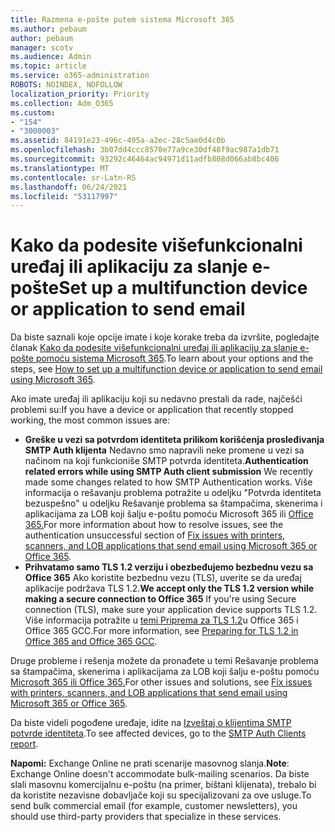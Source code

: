 ```yaml
---
title: Razmena e-pošte putem sistema Microsoft 365
ms.author: pebaum
author: pebaum
manager: scotv
ms.audience: Admin
ms.topic: article
ms.service: o365-administration
ROBOTS: NOINDEX, NOFOLLOW
localization_priority: Priority
ms.collection: Adm_O365
ms.custom:
- "154"
- "3000003"
ms.assetid: 84191e23-496c-495a-a2ec-28c5ae0d4c0b
ms.openlocfilehash: 3b07dd4ccc8570e77a9ce30df48f9ac987a1db71
ms.sourcegitcommit: 93292c46464ac94971d11adfb808d066ab8bc406
ms.translationtype: MT
ms.contentlocale: sr-Latn-RS
ms.lasthandoff: 06/24/2021
ms.locfileid: "53117997"
---
```

# <a name="set-up-a-multifunction-device-or-application-to-send-email"></a><span data-ttu-id="a1529-102">Kako da podesite višefunkcionalni uređaj ili aplikaciju za slanje e-pošte</span><span class="sxs-lookup"><span data-stu-id="a1529-102">Set up a multifunction device or application to send email</span></span>

<span data-ttu-id="a1529-103">Da biste saznali koje opcije imate i koje korake treba da izvršite, pogledajte članak [Kako da podesite višefunkcionalni uređaj ili aplikaciju za slanje e-pošte pomoću sistema Microsoft 365](/Exchange/mail-flow-best-practices/how-to-set-up-a-multifunction-device-or-application-to-send-email-using-microsoft-365-or-office-365).</span><span class="sxs-lookup"><span data-stu-id="a1529-103">To learn about your options and the steps, see [How to set up a multifunction device or application to send email using Microsoft 365](/Exchange/mail-flow-best-practices/how-to-set-up-a-multifunction-device-or-application-to-send-email-using-microsoft-365-or-office-365).</span></span>
  
<span data-ttu-id="a1529-104">Ako imate uređaj ili aplikaciju koji su nedavno prestali da rade, najčešći problemi su:</span><span class="sxs-lookup"><span data-stu-id="a1529-104">If you have a device or application that recently stopped working, the most common issues are:</span></span>

- <span data-ttu-id="a1529-105">**Greške u vezi sa potvrdom identiteta prilikom korišćenja prosleđivanja SMTP Auth klijenta** Nedavno smo napravili neke promene u vezi sa načinom na koji funkcioniše SMTP potvrda identiteta.</span><span class="sxs-lookup"><span data-stu-id="a1529-105">**Authentication related errors while using SMTP Auth client submission** We recently made some changes related to how SMTP Authentication works.</span></span> <span data-ttu-id="a1529-106">Više informacija o rešavanju problema potražite u odeljku "Potvrda identiteta bezuspešno" u odeljku Rešavanje problema sa štampačima, skenerima i aplikacijama za LOB koji šalju e-poštu pomoću Microsoft 365 ili [Office 365.](/Exchange/mail-flow-best-practices/fix-issues-with-printers-scanners-and-lob-applications-that-send-email-using-off#error-authentication-unsuccessful)</span><span class="sxs-lookup"><span data-stu-id="a1529-106">For more information about how to resolve issues, see the authentication unsuccessful section of [Fix issues with printers, scanners, and LOB applications that send email using Microsoft 365 or Office 365](/Exchange/mail-flow-best-practices/fix-issues-with-printers-scanners-and-lob-applications-that-send-email-using-off#error-authentication-unsuccessful).</span></span>
- <span data-ttu-id="a1529-107">**Prihvatamo samo TLS 1.2 verziju i obezbeđujemo bezbednu vezu sa Office 365** Ako koristite bezbednu vezu (TLS), uverite se da uređaj aplikacije podržava TLS 1.2.</span><span class="sxs-lookup"><span data-stu-id="a1529-107">**We accept only the TLS 1.2 version while making a secure connection to Office 365** If you're using Secure connection (TLS), make sure your application device supports TLS 1.2.</span></span> <span data-ttu-id="a1529-108">Više informacija potražite u [temi Priprema za TLS 1.2](/microsoft-365/compliance/prepare-tls-1.2-in-office-365)u Office 365 i Office 365 GCC.</span><span class="sxs-lookup"><span data-stu-id="a1529-108">For more information, see [Preparing for TLS 1.2 in Office 365 and Office 365 GCC](/microsoft-365/compliance/prepare-tls-1.2-in-office-365).</span></span>
 
<span data-ttu-id="a1529-109">Druge probleme i rešenja možete da pronađete u temi Rešavanje problema sa štampačima, skenerima i aplikacijama za LOB koji šalju e-poštu pomoću [Microsoft 365 ili Office 365.](/Exchange/mail-flow-best-practices/fix-issues-with-printers-scanners-and-lob-applications-that-send-email-using-off)</span><span class="sxs-lookup"><span data-stu-id="a1529-109">For other issues and solutions, see [Fix issues with printers, scanners, and LOB applications that send email using Microsoft 365 or Office 365](/Exchange/mail-flow-best-practices/fix-issues-with-printers-scanners-and-lob-applications-that-send-email-using-off).</span></span>

<span data-ttu-id="a1529-110">Da biste videli pogođene uređaje, idite na [Izveštaj o klijentima SMTP potvrde identiteta](https://protection.office.com/mailflow/dashboard).</span><span class="sxs-lookup"><span data-stu-id="a1529-110">To see affected devices, go to the [SMTP Auth Clients report](https://protection.office.com/mailflow/dashboard).</span></span>

<span data-ttu-id="a1529-111">**Napomi:** Exchange Online ne prati scenarije masovnog slanja.</span><span class="sxs-lookup"><span data-stu-id="a1529-111">**Note**: Exchange Online doesn't accommodate bulk-mailing scenarios.</span></span> <span data-ttu-id="a1529-112">Da biste slali masovnu komercijalnu e-poštu (na primer, bištani klijenata), trebalo bi da koristite nezavisne dobavljače koji su specijalizovani za ove usluge.</span><span class="sxs-lookup"><span data-stu-id="a1529-112">To send bulk commercial email (for example, customer newsletters), you should use third-party providers that specialize in these services.</span></span>
